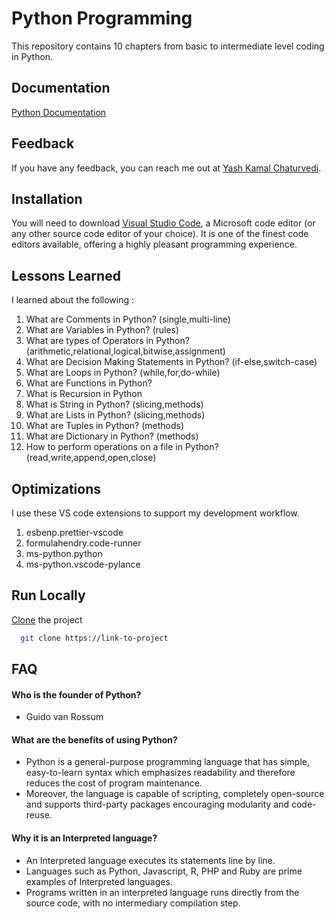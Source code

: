 # Python Programming

This repository contains 10 chapters from basic to intermediate level coding in Python.

## Documentation

[Python Documentation](https://docs.python.org/3/)

## Feedback

If you have any feedback, you can reach me out at [Yash Kamal Chaturvedi](https://twitter.com/yashkamalchatu1?lang=en).

## Installation

You will need to download [Visual Studio Code](https://code.visualstudio.com/docs), a Microsoft code editor (or any other source code editor of your choice). It is one of the finest code editors available, offering a highly pleasant programming experience.

## Lessons Learned

I learned about the following :

1. What are Comments in Python? (single,multi-line)
2. What are Variables in Python? (rules)
3. What are types of Operators in Python? (arithmetic,relational,logical,bitwise,assignment)
4. What are Decision Making Statements in Python? (if-else,switch-case)
5. What are Loops in Python? (while,for,do-while)
6. What are Functions in Python?
7. What is Recursion in Python
8. What is String in Python? (slicing,methods)
9. What are Lists in Python? (slicing,methods)
10. What are Tuples in Python? (methods)
11. What are Dictionary in Python? (methods)
12. How to perform operations on a file in Python? (read,write,append,open,close)

## Optimizations

I use these VS code extensions to support my development workflow.

1. esbenp.prettier-vscode
2. formulahendry.code-runner
3. ms-python.python
4. ms-python.vscode-pylance


## Run Locally

[Clone](https://youtu.be/CKcqniGu3tA) the project

```bash
  git clone https://link-to-project
```

## FAQ

#### Who is the founder of Python?
- Guido van Rossum

#### What are the benefits of using Python?
- Python is a general-purpose programming language that has simple, easy-to-learn syntax which emphasizes readability and therefore reduces the cost of program maintenance. 
- Moreover, the language is capable of scripting, completely open-source and supports third-party packages encouraging modularity and code-reuse.

#### Why it is an Interpreted language?
- An Interpreted language executes its statements line by line. 
- Languages such as Python, Javascript, R, PHP and Ruby are prime examples of Interpreted languages. 
- Programs written in an interpreted language runs directly from the source code, with no intermediary compilation step.
